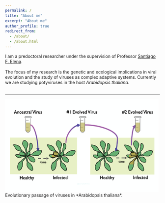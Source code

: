 ```yaml
---
permalink: /
title: "About me"
excerpt: "About me"
author_profile: true
redirect_from: 
  - /about/
  - /about.html
---
```


I am a predoctoral researcher under the supervision of Professor [Santiago F. Elena](https://sfelenalab.csic.es/sfelena/).<br/>
<br/>
The focus of my research is the genetic and ecological implications in viral evolution and the study of viruses as complex adaptive systems. Currently we are studying potyviruses in the host *Arabidopsis thaliana*.<br/>
<br/>
<hr/>
<img src="/images/passage.png" alt="hi" class="inline" height="300" width="500"/> <br/>
Evolutionary passage of viruses in *Arabidopsis thaliana*.  
